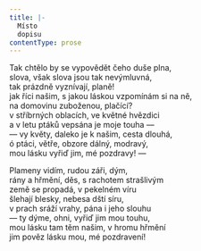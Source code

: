 ```yaml
---
title: |-
  Místo
  dopisu
contentType: prose
---
```


Tak chtělo by se vypovědět čeho duše plna,  
slova, však slova jsou tak nevýmluvná,  
tak prázdně vyznívají, planě!  
jak říci našim, s jakou láskou vzpomínám si na ně,  
na domovinu zuboženou, plačící?  
v stříbrných oblacích, ve květné hvězdici  
a v letu ptáků vepsána je moje touha —  
— vy květy, daleko je k našim, cesta dlouhá,  
ó ptáci, větře, obzore dálný, modravý,  
mou lásku vyřiď jim, mé pozdravy! —

Plameny vidím, rudou záři, dým,  
rány a hřmění, děs, s rachotem strašlivým  
země se propadá, v pekelném víru  
šlehají blesky, nebesa dští síru,  
v prach sráží vrahy, pána i jeho slouhu  
— ty dýme, ohni, vyřiď jim mou touhu,  
mou lásku tam těm našim, v hromu hřmění  
jim pověz lásku mou, mé pozdravení!

